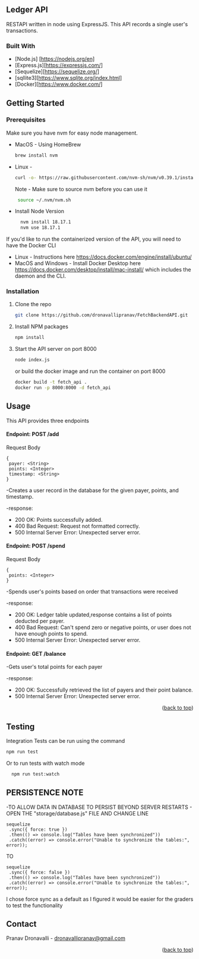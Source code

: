 ## Ledger API

RESTAPI written in node using ExpressJS. This API records a single user's transactions.

### Built With

* [Node.js] [https://nodejs.org/en]
* [Express.js][https://expressjs.com/]
* [Sequelize][https://sequelize.org/]
* [sqllite3][https://www.sqlite.org/index.html]
* [Docker][https://www.docker.com/]


## Getting Started

### Prerequisites

Make sure you have nvm for easy node management.
* MacOS - Using HomeBrew
  ```sh
  brew install nvm
  ```
* Linux - 
  ```sh
  curl -o- https://raw.githubusercontent.com/nvm-sh/nvm/v0.39.1/install.sh | bash
  ```
   Note - Make sure to source nvm before you can use it
   ```sh
    source ~/.nvm/nvm.sh
   ```
* Install Node Version
  ```sh
    nvm install 18.17.1
    nvm use 18.17.1
  ```
If you'd like to run the containerized version of the API, you will need to have the Docker CLI
* Linux - Instructions here https://docs.docker.com/engine/install/ubuntu/
* MacOS and Windows - Install Docker Desktop here https://docs.docker.com/desktop/install/mac-install/ which includes the daemon and the CLI.

### Installation

1. Clone the repo
   ```sh
   git clone https://github.com/dronavallipranav/FetchBackendAPI.git
   ```
2. Install NPM packages
   ```sh
   npm install
   ```
3. Start the API server on port 8000
    ```sh
   node index.js
   ```
   or build the docker image and run the container on port 8000
   ```sh
   docker build -t fetch_api .
   docker run -p 8000:8000 -d fetch_api
   ```

## Usage

This API provides three endpoints 

   #### Endpoint: POST /add
   Request Body
   ```
   {
    payer: <String>
    points: <Integer>
    timestamp: <String>
   }
```
-Creates a user record in the database for the given payer, points, and timestamp.

-response:
* 200 OK: Points successfully added.
* 400 Bad Request: Request not formatted correctly.
* 500 Internal Server Error: Unexpected server error.

#### Endpoint: POST /spend
   Request Body
   ```
   {
    points: <Integer>
   }
```
-Spends user's points based on order that transactions were received

-response:
* 200 OK: Ledger table updated,response contains a list of points deducted per payer.
* 400 Bad Request: Can't spend zero or negative points, or user does not have enough points to spend.
* 500 Internal Server Error: Unexpected server error.

#### Endpoint: GET /balance

-Gets user's total points for each payer

-response:
* 200 OK: Successfully retrieved the list of payers and their point balance.
* 500 Internal Server Error: Unexpected server error.

<p align="right">(<a href="#readme-top">back to top</a>)</p>

## Testing
Integration Tests can be run using the command
   ```sh
   npm run test
   ```
Or to run tests with watch mode
 ```sh
   npm run test:watch
   ```

## PERSISTENCE NOTE
-TO ALLOW DATA IN DATABASE TO PERSIST BEYOND SERVER RESTARTS - OPEN THE "storage/database.js" FILE AND CHANGE LINE
 ```
 sequelize
  .sync({ force: true })
  .then(() => console.log("Tables have been synchronized"))
  .catch((error) => console.error("Unable to synchronize the tables:", error));
```
TO
 ```
 sequelize
  .sync({ force: false })
  .then(() => console.log("Tables have been synchronized"))
  .catch((error) => console.error("Unable to synchronize the tables:", error));
```

I chose force sync as a default as I figured it would be easier for the graders to test the functionality

## Contact

Pranav Dronavalli - dronavallipranav@gmail.com

<p align="right">(<a href="#readme-top">back to top</a>)</p>
